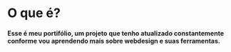 # O que é?
#### Esse é meu portifólio, um projeto que tenho atualizado constantemente conforme vou aprendendo mais sobre webdesign e suas ferramentas.
